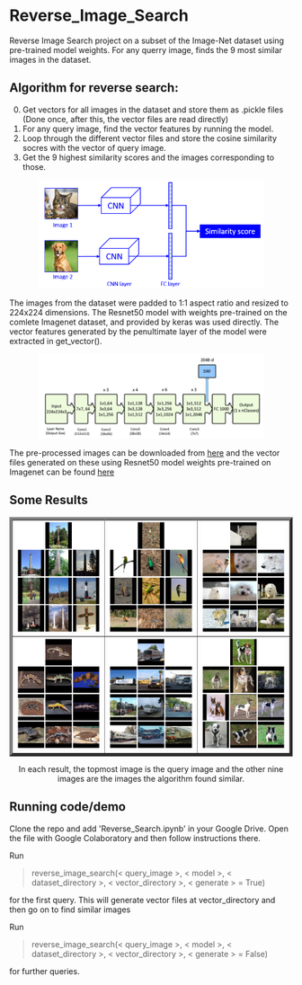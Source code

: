 # Reverse_Image_Search
Reverse Image Search project on a subset of the Image-Net dataset using pre-trained model weights. For any querry image, finds the 9 most similar images in the dataset.

  
## Algorithm for reverse search:
0) Get vectors for all images in the dataset and store them as .pickle files (Done once, after this, the vector files are read directly)
1) For any query image, find the vector features by running the model.
2) Loop through the different vector files and store the cosine similarity socres with the vector of query image.
3) Get the 9 highest similarity scores and the images corresponding to those.

<p align="center">
  <img src="images/rev_img_search.png" width="400"/>
</p>

The images from the dataset were padded to 1:1 aspect ratio and resized to 224x224 dimensions. The Resnet50 model with weights pre-trained on the comlete Imagenet dataset, and provided by keras was used directly. The vector features generated by the penultimate layer of the model were extracted in get_vector(<image>). 
<p align="center">
  <img src="images/Resnet50_arch.png" width="400"/>
</p>
  
 The pre-processed images can be downloaded from [here](https://drive.google.com/file/d/1UagIDGCSQJWHdkrY0C0tEwOf_PwhOlpD/view?usp=sharing) and the vector files generated on these using Resnet50 model weights pre-trained on Imagenet can be found [here](https://drive.google.com/file/d/1O6k80XBJUJn6O0UTDCuD7w1mIHVSXIIr/view?usp=sharing)


## Some Results

<table border= '5px' rules="all">
  <tr>
    <td><img src="images/results/reverse_search_21.jpg" /></td>
    <td><img src="images/results/reverse_search_19.jpg" /></td>
    <td><img src="images/results/reverse_search_20.jpg" /></td>
  </tr>
  <tr>
    <td><img src="images/results/reverse_search_24.jpg" /></td>
    <td><img src="images/results/reverse_search_27.jpg" /></td>
    <td><img src="images/results/reverse_search_44.jpg" /></td>
  </tr>
</table>

<p align="center">
  In each result, the topmost image is the query image and the other nine images are the images the algorithm found similar.
</p>

## Running code/demo

Clone the repo and add 'Reverse_Search.ipynb' in your Google Drive. Open the file with Google Colaboratory and then follow instructions there.

Run  
>reverse_image_search(< query_image >, < model >, < dataset_directory >, < vector_directory >, < generate > = True)

for the first query. This will generate vector files at vector_directory and then go on to find similar images
  
Run
>reverse_image_search(< query_image >, < model >, < dataset_directory >, < vector_directory >, < generate > = False)

for further queries.
